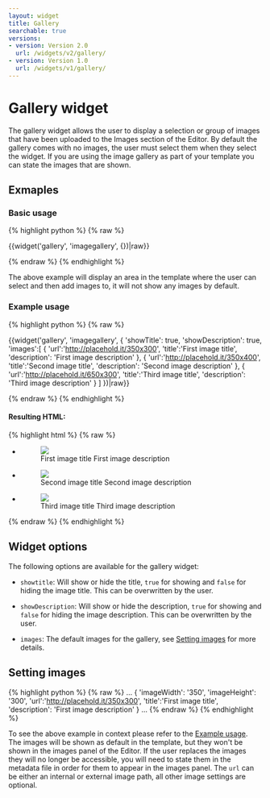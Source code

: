 ```yaml
---
layout: widget
title: Gallery
searchable: true
versions:
- version: Version 2.0
  url: /widgets/v2/gallery/
- version: Version 1.0
  url: /widgets/v1/gallery/
---
```


# Gallery widget

The gallery widget allows the user to display a selection or group of images that have been uploaded to the Images section of the Editor. By default the gallery comes with no images, the user must select them when they select the widget. If you are using the image gallery as part of your template you can state the images that are shown.

## Exmaples

### Basic usage

{% highlight python %}
{% raw %}

{{widget('gallery', 'imagegallery', {})|raw}}

{% endraw %}
{% endhighlight %}

The above example will display an area in the template where the user can select and then add images to, it will not show any images by default.

### Example usage

{% highlight python %}
{% raw %}

{{widget('gallery', 'imagegallery', {
  'showTitle': true,
  'showDescription': true,
  'images':[
    {
      'url':'http://placehold.it/350x300',
      'title':'First image title',
      'description': 'First image description'
    },
    {
      'url':'http://placehold.it/350x400',
      'title':'Second image title',
      'description': 'Second image description'
    },
    {
      'url':'http://placehold.it/650x300',
      'title':'Third image title',
      'description': 'Third image description'
    }
  ]
})|raw}}

{% endraw %}
{% endhighlight %}

#### Resulting HTML:

{% highlight html %}
{% raw %}

<div id="page-zones__template-widgets__gallery-imagegallery" data-name="gallery" class="widget  widget--template-widget bk-gallery  widget__gallery">
  <div class="bk-gallery  gallery  widget__gallery">
    <ul class="gallery-list  gallery__gallery-list">
      <li class="gallery-item  gallery__gallery-item  square">
        <figure class="figure  gallery__figure" aria-haspopup="true">
          <a class="image-link  gallery__image-link" href="#" data-image-href="//placehold.it/2250x800" data-lightbox="set-" title="Test Title Goes Here" style="background-image:url('//placehold.it/350x300');">
            <img class="image  gallery__image" src="//placehold.it/350x300"/>
          </a>
          <figcaption class="caption  gallery__caption">
            <span class="image-title  gallery__image-title">First image title</span>
            <span class="image-description  gallery__image-description">First image description</span>
          </figcaption>
        </figure>
      </li>
      <li class="gallery-item  gallery__gallery-item  square">
        <figure class="figure  gallery__figure" aria-haspopup="true">
          <a class="image-link  gallery__image-link" href="#" data-image-href="//placehold.it/300x100" data-lightbox="set-" title="Test Title Goes Here" style="background-image:url('//placehold.it/350x400');">
            <img class="image  gallery__image" src="//placehold.it/350x400"/>
          </a>
          <figcaption class="caption  gallery__caption">
            <span class="image-title  gallery__image-title">Second image title</span>
            <span class="image-description  gallery__image-description">Second image description</span>
          </figcaption>
        </figure>
      </li>
      <li class="gallery-item  gallery__gallery-item  square">
        <figure class="figure  gallery__figure" aria-haspopup="true">
          <a class="image-link  gallery__image-link" href="#" data-image-href="//placehold.it/250x250" data-lightbox="set-" title="Test Title Goes Here" style="background-image:url('//placehold.it/650x300');">
            <img class="image  gallery__image" src="//placehold.it/650x300"/>
          </a>
          <figcaption class="caption  gallery__caption">
            <span class="image-title  gallery__image-title">Third image title</span>
            <span class="image-description  gallery__image-description">Third image description</span>
          </figcaption>
        </figure>
      </li>
    </ul>
  </div>
</div>

{% endraw %}
{% endhighlight %}

## Widget options

The following options are available for the gallery widget:

* `showtitle`: Will show or hide the title, `true` for showing and `false` for hiding the image title. This can be overwritten by the user.

* `showDescription`: Will show or hide the description, `true` for showing and `false` for hiding the image description. This can be overwritten by the user.

* `images`: The default images for the gallery, see [Setting images](#setting-images) for more details.

## Setting images

{% highlight python %}
{% raw %}
...
{
  'imageWidth': '350',
  'imageHeight': '300',
  'url':'http://placehold.it/350x300',
  'title':'First image title',
  'description': 'First image description'
}
...
{% endraw %}
{% endhighlight %}

To see the above example in context please refer to the [Example usage](#example-usage). The images will be shown as default in the template, but they won't be shown in the images panel of the Editor. If the user replaces the images they will no longer be accessible, you will need to state them in the metadata file in order for them to appear in the images panel. The `url` can be either an internal or external image path, all other image settings are optional.

